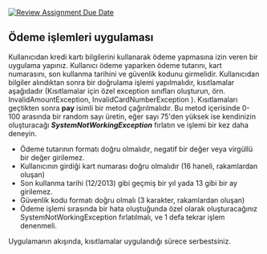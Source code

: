 [![Review Assignment Due Date](https://classroom.github.com/assets/deadline-readme-button-24ddc0f5d75046c5622901739e7c5dd533143b0c8e959d652212380cedb1ea36.svg)](https://classroom.github.com/a/Ivwc2NCJ)
## Ödeme işlemleri uygulaması

Kullanıcıdan kredi kartı bilgilerini kullanarak ödeme yapmasına izin veren bir uygulama yapınız. Kullanıcı ödeme yaparken ödeme tutarını, kart numarasını, son kullanma tarihini ve güvenlik kodunu girmelidir. Kullanıcıdan bilgiler alındıktan sonra bir doğrulama işlemi yapılmalıdır, kısıtlamalar aşağıdadır (Kısıtlamalar için özel exception sınıfları oluşturun, örn. InvalidAmountException, InvalidCardNumberException ). Kısıtlamaları geçtikten sonra **pay** isimli bir metod çağırılmalıdır. Bu metod içerisinde 0-100 arasında bir random sayı üretin, eğer sayı 75'den yüksek ise kendinizin oluşturacağı ***SystemNotWorkingException*** fırlatın ve işlemi bir kez daha deneyin.

- Ödeme tutarının formatı doğru olmalıdır, negatif bir değer veya virgüllü bir değer girilemez.
- Kullanıcının girdiği kart numarası doğru olmalıdır (16 haneli, rakamlardan oluşan)
- Son kullanma tarihi (12/2013) gibi geçmiş bir yıl yada 13 gibi bir ay girilemez.
- Güvenlik kodu formatı doğru olmalı (3 karakter, rakamlardan oluşan)
- Ödeme işlemi sırasında bir hata oluştuğunda özel olarak oluşturacağınız SystemNotWorkingException fırlatılmalı, ve 1 defa tekrar işlem denenmeli.

Uygulamanın akışında, kısıtlamalar uygulandığı sürece serbestsiniz. 


